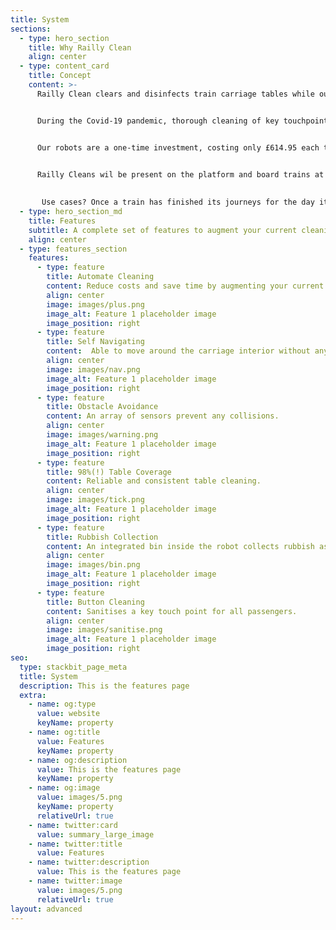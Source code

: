 ```yaml
---
title: System
sections:
  - type: hero_section
    title: Why Railly Clean
    align: center
  - type: content_card
    title: Concept
    content: >-
      Railly Clean clears and disinfects train carriage tables while out of transit to improve sanitation and overall passenger satisfaction on trains.


      During the Covid-19 pandemic, thorough cleaning of key touchpoints on trains has been increased, but we believe high standards of cleaning should be maintained beyond the pandemic. According to Scotrail’s Passenger Satisfaction Remedial Plan of 2019, even pre-pandemic, interior train cleanliness was deemed to be the second most important contributor to overall customer satisfaction. Even so, a National Rail Passenger Survey showed a dramatic decrease in interior cleanliness perceived by commuters from the 2017 to 2018 period. The key suggestion by the committee in order to improve this declining satisfaction, was to improve fleet cleanliness standards within core peak hours of operation. This is where we come in.


      Our robots are a one-time investment, costing only £614.95 each to manufacture. This is equivalent to just 69 hours of minimum wage work. As a Covid-19 Public Attitudes survey have revealed: 32% of Rail Operators have expressed concern that the pandemic will have a lasting effect on passenger numbers. 49% of people from the same survey say that they would rather travel by car than public transport even after restrictions are lifted. With increased focus on hygiene since the pandemic, investing in Railly Clean would provide reassurance to passengers that they will be safe as regular cleaning of carriages will continue post-pandemic, helping operators win back the trust of passengers.


      Railly Cleans wil be present on the platform and board trains at major stops with sufficient waiting times. While the train is stationary and free of passengers, multiple robots will be working efficiently together with a cleaner to clean train carriages just before passengers start to board. A single member of staff is required to place accessible ramps at each carriage, allowing each Railly Clean to navigate into its carriage ready to clean tables. Once Railly clean has finished its run, a cleaner can quickly walk down the carriages picking up minimal leftover rubbish or collecting valuables left by passengers which Railly Clean has intelligently avoided cleaning. 
       
       
       Use cases? Once a train has finished its journeys for the day it needs to be cleaned.
  - type: hero_section_md
    title: Features
    subtitle: A complete set of features to augment your current cleaning solution.
    align: center
  - type: features_section
    features:
      - type: feature
        title: Automate Cleaning
        content: Reduce costs and save time by augmenting your current cleaning team with a Railly Clean robot .
        align: center
        image: images/plus.png
        image_alt: Feature 1 placeholder image
        image_position: right
      - type: feature
        title: Self Navigating
        content:  Able to move around the carriage interior without any assistance.
        align: center
        image: images/nav.png
        image_alt: Feature 1 placeholder image
        image_position: right
      - type: feature
        title: Obstacle Avoidance
        content: An array of sensors prevent any collisions.
        align: center
        image: images/warning.png
        image_alt: Feature 1 placeholder image
        image_position: right
      - type: feature
        title: 98%(!) Table Coverage
        content: Reliable and consistent table cleaning.
        align: center
        image: images/tick.png
        image_alt: Feature 1 placeholder image
        image_position: right
      - type: feature
        title: Rubbish Collection
        content: An integrated bin inside the robot collects rubbish as the robot moves along the carriage.
        align: center
        image: images/bin.png
        image_alt: Feature 1 placeholder image
        image_position: right
      - type: feature
        title: Button Cleaning
        content: Sanitises a key touch point for all passengers. 
        align: center
        image: images/sanitise.png
        image_alt: Feature 1 placeholder image
        image_position: right
seo:
  type: stackbit_page_meta
  title: System
  description: This is the features page
  extra:
    - name: og:type
      value: website
      keyName: property
    - name: og:title
      value: Features
      keyName: property
    - name: og:description
      value: This is the features page
      keyName: property
    - name: og:image
      value: images/5.png
      keyName: property
      relativeUrl: true
    - name: twitter:card
      value: summary_large_image
    - name: twitter:title
      value: Features
    - name: twitter:description
      value: This is the features page
    - name: twitter:image
      value: images/5.png
      relativeUrl: true
layout: advanced
---
```

